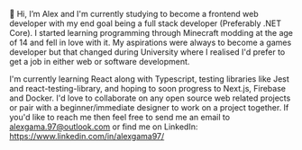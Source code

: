 👋 Hi, I’m Alex and I'm currently studying to become a frontend web developer with my end goal being a full stack developer (Preferably .NET Core). I started learning programming through Minecraft modding at the age of 14 and fell in love with it. My aspirations were always to become a games developer but that changed during University where I realised I'd prefer to get a job in either web or software development.

I'm currently learning React along with Typescript, testing libraries like Jest and react-testing-library, and hoping to soon progress to Next.js, Firebase and Docker. I'd love to collaborate on any open source web related projects or pair with a beginner/immediate designer to work on a project together. If you'd like to reach me then feel free to send me an email to alexgama.97@outlook.com or find me on LinkedIn: https://www.linkedin.com/in/alexgama97/
